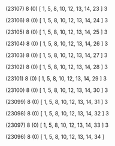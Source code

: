 (23107) 8 (0) [ 1, 5, 8, 10, 12, 13, 14, 23 ] 3 


(23106) 8 (0) [ 1, 5, 8, 10, 12, 13, 14, 24 ] 3 


(23105) 8 (0) [ 1, 5, 8, 10, 12, 13, 14, 25 ] 3 


(23104) 8 (0) [ 1, 5, 8, 10, 12, 13, 14, 26 ] 3 


(23103) 8 (0) [ 1, 5, 8, 10, 12, 13, 14, 27 ] 3 


(23102) 8 (0) [ 1, 5, 8, 10, 12, 13, 14, 28 ] 3 


(23101) 8 (0) [ 1, 5, 8, 10, 12, 13, 14, 29 ] 3 


(23100) 8 (0) [ 1, 5, 8, 10, 12, 13, 14, 30 ] 3 


(23099) 8 (0) [ 1, 5, 8, 10, 12, 13, 14, 31 ] 3 


(23098) 8 (0) [ 1, 5, 8, 10, 12, 13, 14, 32 ] 3 


(23097) 8 (0) [ 1, 5, 8, 10, 12, 13, 14, 33 ] 3 


(23096) 8 (0) [ 1, 5, 8, 10, 12, 13, 14, 34 ]  

